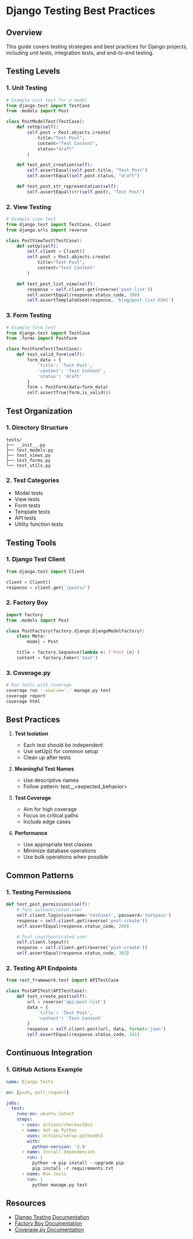 # Django Testing Best Practices

## Overview
This guide covers testing strategies and best practices for Django projects, including unit tests, integration tests, and end-to-end testing.

## Testing Levels

### 1. Unit Testing
```python
# Example unit test for a model
from django.test import TestCase
from .models import Post

class PostModelTest(TestCase):
    def setUp(self):
        self.post = Post.objects.create(
            title="Test Post",
            content="Test Content",
            status="draft"
        )

    def test_post_creation(self):
        self.assertEqual(self.post.title, "Test Post")
        self.assertEqual(self.post.status, "draft")

    def test_post_str_representation(self):
        self.assertEqual(str(self.post), "Test Post")
```

### 2. View Testing
```python
# Example view test
from django.test import TestCase, Client
from django.urls import reverse

class PostViewTest(TestCase):
    def setUp(self):
        self.client = Client()
        self.post = Post.objects.create(
            title="Test Post",
            content="Test Content"
        )

    def test_post_list_view(self):
        response = self.client.get(reverse('post-list'))
        self.assertEqual(response.status_code, 200)
        self.assertTemplateUsed(response, 'blog/post_list.html')
```

### 3. Form Testing
```python
# Example form test
from django.test import TestCase
from .forms import PostForm

class PostFormTest(TestCase):
    def test_valid_form(self):
        form_data = {
            'title': 'Test Post',
            'content': 'Test Content',
            'status': 'draft'
        }
        form = PostForm(data=form_data)
        self.assertTrue(form.is_valid())
```

## Test Organization

### 1. Directory Structure
```
tests/
├── __init__.py
├── test_models.py
├── test_views.py
├── test_forms.py
└── test_utils.py
```

### 2. Test Categories
- Model tests
- View tests
- Form tests
- Template tests
- API tests
- Utility function tests

## Testing Tools

### 1. Django Test Client
```python
from django.test import Client

client = Client()
response = client.get('/posts/')
```

### 2. Factory Boy
```python
import factory
from .models import Post

class PostFactory(factory.django.DjangoModelFactory):
    class Meta:
        model = Post

    title = factory.Sequence(lambda n: f'Post {n}')
    content = factory.Faker('text')
```

### 3. Coverage.py
```bash
# Run tests with coverage
coverage run --source='.' manage.py test
coverage report
coverage html
```

## Best Practices

1. **Test Isolation**
   - Each test should be independent
   - Use setUp() for common setup
   - Clean up after tests

2. **Meaningful Test Names**
   - Use descriptive names
   - Follow pattern: test_<what>_<expected_behavior>

3. **Test Coverage**
   - Aim for high coverage
   - Focus on critical paths
   - Include edge cases

4. **Performance**
   - Use appropriate test classes
   - Minimize database operations
   - Use bulk operations when possible

## Common Patterns

### 1. Testing Permissions
```python
def test_post_permissions(self):
    # Test authenticated user
    self.client.login(username='testuser', password='testpass')
    response = self.client.get(reverse('post-create'))
    self.assertEqual(response.status_code, 200)

    # Test unauthenticated user
    self.client.logout()
    response = self.client.get(reverse('post-create'))
    self.assertEqual(response.status_code, 302)
```

### 2. Testing API Endpoints
```python
from rest_framework.test import APITestCase

class PostAPITest(APITestCase):
    def test_create_post(self):
        url = reverse('api:post-list')
        data = {
            'title': 'Test Post',
            'content': 'Test Content'
        }
        response = self.client.post(url, data, format='json')
        self.assertEqual(response.status_code, 201)
```

## Continuous Integration

### 1. GitHub Actions Example
```yaml
name: Django Tests

on: [push, pull_request]

jobs:
  test:
    runs-on: ubuntu-latest
    steps:
      - uses: actions/checkout@v2
      - name: Set up Python
        uses: actions/setup-python@v2
        with:
          python-version: '3.9'
      - name: Install dependencies
        run: |
          python -m pip install --upgrade pip
          pip install -r requirements.txt
      - name: Run tests
        run: |
          python manage.py test
```

## Resources
- [Django Testing Documentation](https://docs.djangoproject.com/en/stable/topics/testing/)
- [Factory Boy Documentation](https://factoryboy.readthedocs.io/)
- [Coverage.py Documentation](https://coverage.readthedocs.io/) 